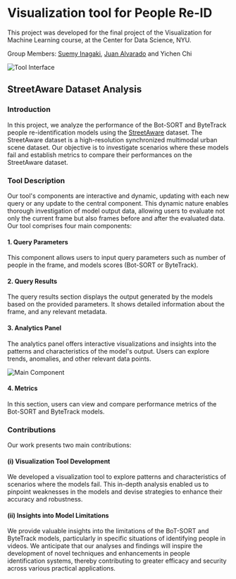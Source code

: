 # Visualization tool for People Re-ID
This project was developed for the final project of the Visualization for Machine Learning course, at the Center for Data Science, NYU.

Group Members: [Suemy Inagaki](https://github.com/suemyinagaki), [Juan Alvarado](https://github.com/Juanroalvarado) and Yichen Chi

![Tool Interface](imagens/visml-teaser.png)

## StreetAware Dataset Analysis

### Introduction
In this project, we analyze the performance of the Bot-SORT and ByteTrack people re-identification models using the [StreetAware](https://www.mdpi.com/1424-8220/23/7/3710) dataset. The StreetAware dataset is a high-resolution synchronized multimodal urban scene dataset. Our objective is to investigate scenarios where these models fail and establish metrics to compare their performances on the StreetAware dataset.

### Tool Description
Our tool's components are interactive and dynamic, updating with each new query or any update to the central component. This dynamic nature enables thorough investigation of model output data, allowing users to evaluate not only the current frame but also frames before and after the evaluated data. Our tool comprises four main components:

#### 1. Query Parameters
This component allows users to input query parameters such as number of people in the frame, and models scores (Bot-SORT or ByteTrack).

#### 2. Query Results
The query results section displays the output generated by the models based on the provided parameters. It shows detailed information about the frame, and any relevant metadata.

#### 3. Analytics Panel
The analytics panel offers interactive visualizations and insights into the patterns and characteristics of the model's output. Users can explore trends, anomalies, and other relevant data points.

![Main Component](imagens/main-component.png)

#### 4. Metrics
In this section, users can view and compare performance metrics of the Bot-SORT and ByteTrack models.

### Contributions
Our work presents two main contributions:

#### (i) Visualization Tool Development
We developed a visualization tool to explore patterns and characteristics of scenarios where the models fail. This in-depth analysis enabled us to pinpoint weaknesses in the models and devise strategies to enhance their accuracy and robustness.

#### (ii) Insights into Model Limitations
We provide valuable insights into the limitations of the BoT-SORT and ByteTrack models, particularly in specific situations of identifying people in videos. We anticipate that our analyses and findings will inspire the development of novel techniques and enhancements in people identification systems, thereby contributing to greater efficacy and security across various practical applications.
